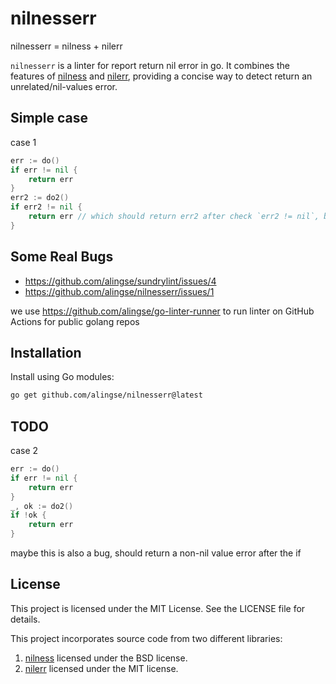 # nilnesserr

nilnesserr = nilness + nilerr

`nilnesserr` is a linter for report return nil error in go. It combines the features of [nilness](https://cs.opensource.google/go/x/tools/+/refs/tags/v0.28.0:go/analysis/passes/nilness/nilness.go) and [nilerr](https://github.com/gostaticanalysis/nilerr), providing a concise way to detect return an unrelated/nil-values error.

## Simple case

case 1
```go
err := do()
if err != nil {
    return err
}
err2 := do2()
if err2 != nil {
    return err // which should return err2 after check `err2 != nil`, but return a nil value error
}
```

## Some Real Bugs

- https://github.com/alingse/sundrylint/issues/4
- https://github.com/alingse/nilnesserr/issues/1

we use https://github.com/alingse/go-linter-runner to run linter on GitHub Actions for public golang repos

## Installation

Install using Go modules:

```bash
go get github.com/alingse/nilnesserr@latest
```

## TODO


case 2

```go
err := do()
if err != nil {
    return err
}
_, ok := do2()
if !ok {
    return err
}

```

maybe this is also a bug, should return a non-nil value error after the if

## License

This project is licensed under the MIT License. See the LICENSE file for details.

This project incorporates source code from two different libraries:

1. [nilness](https://cs.opensource.google/go/x/tools/+/refs/tags/v0.28.0:go/analysis/passes/nilness/nilness.go) licensed under the BSD license.
2. [nilerr](https://github.com/gostaticanalysis/nilerr) licensed under the MIT license.
